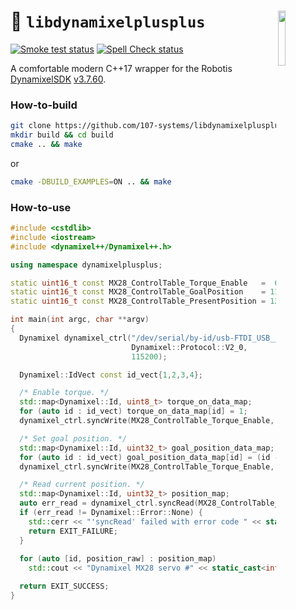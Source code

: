 <a href="https://107-systems.org/"><img align="right" src="https://raw.githubusercontent.com/107-systems/.github/main/logo/107-systems.png" width="15%"></a>
:floppy_disk: `libdynamixelplusplus`
====================================
[![Smoke test status](https://github.com/107-systems/libdynamixelplusplus/actions/workflows/smoke-test.yml/badge.svg)](https://github.com/107-systems/libdynamixelplusplus/actions/workflows/smoke-test.yml)
[![Spell Check status](https://github.com/107-systems/libdynamixelplusplus/actions/workflows/spell-check.yml/badge.svg)](https://github.com/107-systems/libdynamixelplusplus/actions/workflows/spell-check.yml)

A comfortable modern C++17 wrapper for the Robotis [DynamixelSDK](https://github.com/ROBOTIS-GIT/DynamixelSDK) [v3.7.60](https://github.com/ROBOTIS-GIT/DynamixelSDK/releases/tag/3.7.60).

### How-to-build
```bash
git clone https://github.com/107-systems/libdynamixelplusplus && cd libdynamixelplusplus
mkdir build && cd build
cmake .. && make
```
or
```bash
cmake -DBUILD_EXAMPLES=ON .. && make
```

### How-to-use
```C++
#include <cstdlib>
#include <iostream>
#include <dynamixel++/Dynamixel++.h>

using namespace dynamixelplusplus;

static uint16_t const MX28_ControlTable_Torque_Enable   =  64;
static uint16_t const MX28_ControlTable_GoalPosition    = 116;
static uint16_t const MX28_ControlTable_PresentPosition = 132;

int main(int argc, char **argv)
{
  Dynamixel dynamixel_ctrl("/dev/serial/by-id/usb-FTDI_USB__-__Serial_Converter_FT4NNZ55-if00-port0",
                           Dynamixel::Protocol::V2_0,
                           115200);

  Dynamixel::IdVect const id_vect{1,2,3,4};

  /* Enable torque. */
  std::map<Dynamixel::Id, uint8_t> torque_on_data_map;
  for (auto id : id_vect) torque_on_data_map[id] = 1;
  dynamixel_ctrl.syncWrite(MX28_ControlTable_Torque_Enable, torque_on_data_map);

  /* Set goal position. */
  std::map<Dynamixel::Id, uint32_t> goal_position_data_map;
  for (auto id : id_vect) goal_position_data_map[id] = (id - 1) * 1024;
  dynamixel_ctrl.syncWrite(MX28_ControlTable_Torque_Enable, goal_position_data_map);

  /* Read current position. */
  std::map<Dynamixel::Id, uint32_t> position_map;
  auto err_read = dynamixel_ctrl.syncRead(MX28_ControlTable_PresentPosition, id_vect, position_map);
  if (err_read != Dynamixel::Error::None) {
    std::cerr << "'syncRead' failed with error code " << static_cast<int>(err_read) << std::endl;
    return EXIT_FAILURE;
  }
  
  for (auto [id, position_raw] : position_map)
    std::cout << "Dynamixel MX28 servo #" << static_cast<int>(id) << ": " << position_raw << std::endl;

  return EXIT_SUCCESS;
}
```
